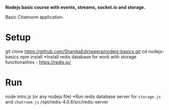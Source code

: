 **Nodejs basic course with events, streams, socket.io and storage.**

Basic Chatroom application.

Setup
=====
git clone https://github.com/ShanikaEdiriweera/nodejs-basics.git
cd nodejs-basics
npm install
*Install redis database for work with storage functionalities - https://redis.io/

Run
===
node intro.js (or any nodejs file)
*Run redis database server for `storage.js` and `chatroom.js`
/opt/redis-4.0.6/src/redis-server 
